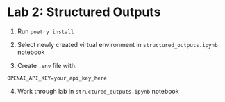 # Lab 2: Structured Outputs

1. Run `poetry install`

2. Select newly created virtual environment in `structured_outputs.ipynb` notebook

3. Create `.env` file with:

```
OPENAI_API_KEY=your_api_key_here
```

4. Work through lab in `structured_outputs.ipynb` notebook